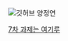 ![깃허브 양정연](https://user-images.githubusercontent.com/61109660/160549662-9260851d-b5b8-462b-b93d-55f8a996c58f.png)

[7차 과제는 여기루](https://invited-pony-dce.notion.site/7-7d8baf5f98fe477e8f73de0a86f5c06f)
